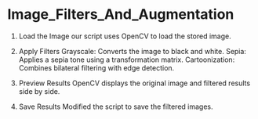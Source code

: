 # Image_Filters_And_Augmentation
1. Load the Image
   our script uses OpenCV to load the stored image.

2. Apply Filters
    Grayscale: Converts the image to black and white.
    Sepia: Applies a sepia tone using a transformation matrix.
    Cartoonization: Combines bilateral filtering with edge detection.

3. Preview Results
OpenCV displays the original image and filtered results side by side.

4. Save Results
Modified the script to save the filtered images.
